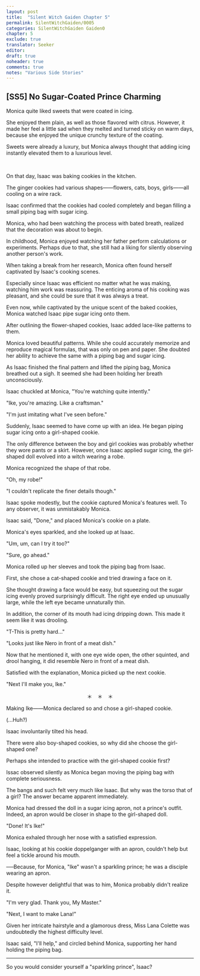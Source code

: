 ```yaml
---
layout: post
title:  "Silent Witch Gaiden Chapter 5"
permalink: SilentWitchGaiden/0005
categories: SilentWitchGaiden Gaiden0
chapter: 5
exclude: true
translator: Seeker
editor: 
draft: true
noheader: true
comments: true
notes: "Various Side Stories"
---
```

<h2>[SS5] No Sugar-Coated Prince Charming</h2>

Monica quite liked sweets that were coated in icing.

She enjoyed them plain, as well as those flavored with citrus. However, it made her feel a little sad when they melted and turned sticky on warm days, because she enjoyed the unique crunchy texture of the coating.

Sweets were already a luxury, but Monica always thought that adding icing instantly elevated them to a luxurious level.

<br/>

On that day, Isaac was baking cookies in the kitchen.

The ginger cookies had various shapes——flowers, cats, boys, girls——all cooling on a wire rack.

Isaac confirmed that the cookies had cooled completely and began filling a small piping bag with sugar icing.

Monica, who had been watching the process with bated breath, realized that the decoration was about to begin.

In childhood, Monica enjoyed watching her father perform calculations or experiments. Perhaps due to that, she still had a liking for silently observing another person's work.

When taking a break from her research, Monica often found herself captivated by Isaac's cooking scenes.

Especially since Isaac was efficient no matter what he was making, watching him work was reassuring. The enticing aroma of his cooking was pleasant, and she could be sure that it was always a treat.

Even now, while captivated by the unique scent of the baked cookies, Monica watched Isaac pipe sugar icing onto them.

After outlining the flower-shaped cookies, Isaac added lace-like patterns to them.

Monica loved beautiful patterns. While she could accurately memorize and reproduce magical formulas, that was only on pen and paper. She doubted her ability to achieve the same with a piping bag and sugar icing.

As Isaac finished the final pattern and lifted the piping bag, Monica breathed out a sigh. It seemed she had been holding her breath unconsciously.

Isaac chuckled at Monica, "You're watching quite intently."

"Ike, you're amazing. Like a craftsman."

"I'm just imitating what I've seen before."

Suddenly, Isaac seemed to have come up with an idea. He began piping sugar icing onto a girl-shaped cookie.

The only difference between the boy and girl cookies was probably whether they wore pants or a skirt. However, once Isaac applied sugar icing, the girl-shaped doll evolved into a witch wearing a robe.

Monica recognized the shape of that robe.

"Oh, my robe!"

"I couldn't replicate the finer details though."

Isaac spoke modestly, but the cookie captured Monica's features well. To any observer, it was unmistakably Monica.

Isaac said, "Done," and placed Monica's cookie on a plate.

Monica's eyes sparkled, and she looked up at Isaac.

"Um, um, can I try it too?"

"Sure, go ahead."

Monica rolled up her sleeves and took the piping bag from Isaac.

First, she chose a cat-shaped cookie and tried drawing a face on it.

She thought drawing a face would be easy, but squeezing out the sugar icing evenly proved surprisingly difficult. The right eye ended up unusually large, while the left eye became unnaturally thin.

In addition, the corner of its mouth had icing dripping down. This made it seem like it was drooling.

"T-This is pretty hard…"

"Looks just like Nero in front of a meat dish."

Now that he mentioned it, with one eye wide open, the other squinted, and drool hanging, it did resemble Nero in front of a meat dish.

Satisfied with the explanation, Monica picked up the next cookie.

"Next I'll make you, Ike."

<p style="text-align: center;">＊　＊　＊</p>

Making Ike——Monica declared so and chose a girl-shaped cookie.

(...Huh?)

Isaac involuntarily tilted his head.

There were also boy-shaped cookies, so why did she choose the girl-shaped one?

Perhaps she intended to practice with the girl-shaped cookie first?

Issac observed silently as Monica began moving the piping bag with complete seriousness.

The bangs and such felt very much like Isaac. But why was the torso that of a girl? The answer became apparent immediately.

Monica had dressed the doll in a sugar icing apron, not a prince's outfit. Indeed, an apron would be closer in shape to the girl-shaped doll.

"Done! It's Ike!"

Monica exhaled through her nose with a satisfied expression.

Isaac, looking at his cookie doppelganger with an apron, couldn't help but feel a tickle around his mouth.

──Because, for Monica, "Ike" wasn't a sparkling prince; he was a disciple wearing an apron.

Despite however delightful that was to him, Monica probably didn't realize it.

"I'm very glad. Thank you, My Master."

"Next, I want to make Lana!"

Given her intricate hairstyle and a glamorous dress, Miss Lana Colette was undoubtedly the highest difficulty level.

Isaac said, "I'll help," and circled behind Monica, supporting her hand holding the piping bag.

---

So you would consider yourself a "sparkling prince", Isaac?



